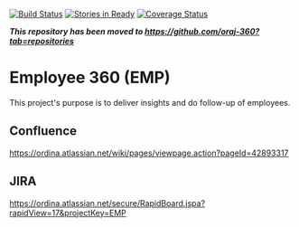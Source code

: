 [![Build Status](https://travis-ci.org/Turbots/oraj-360-tool.svg?branch=master)](https://travis-ci.org/Turbots/oraj-360-tool) [![Stories in Ready](https://badge.waffle.io/Turbots/oraj-360-tool.png?label=ready&title=Ready)](https://waffle.io/Turbots/oraj-360-tool)
[![Coverage Status](https://coveralls.io/repos/Turbots/oraj-360-tool/badge.svg)](https://coveralls.io/r/Turbots/oraj-360-tool)

***This repository has been moved to https://github.com/oraj-360?tab=repositories***

# Employee 360 (EMP)
This project's purpose is to deliver insights and do follow-up of employees.

## Confluence
https://ordina.atlassian.net/wiki/pages/viewpage.action?pageId=42893317

## JIRA
https://ordina.atlassian.net/secure/RapidBoard.jspa?rapidView=17&projectKey=EMP
